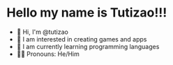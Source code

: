 # Hello my name is Tutizao!!!

- 👋 Hi, I'm @tutizao
- 👀 I am interested in creating games and apps
- 🌱 I am currently learning programming languages
- 👨‍💻 Pronouns: He/Him
